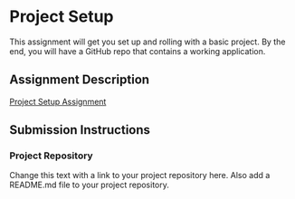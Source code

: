 # Project Setup
This assignment will get you set up and rolling with a basic project. By the end, you will have a GitHub repo that contains a working application.

## Assignment Description
[Project Setup Assignment](https://github.com/Apr-23-LC-LiftOff-STL/Team-JJJALR.git)

## Submission Instructions

### Project Repository
Change this text with a link to your project repository here. Also add a README.md file to your project repository.